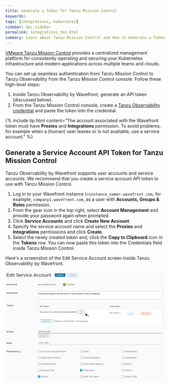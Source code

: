 ```yaml
---
title: Generate a Token for Tanzu Mission Control
keywords:
tags: [integrations, kubernetes]
sidebar: doc_sidebar
permalink: integrations_tmc.html
summary: Learn about Tanzu Mission Control and How to Generate a Token
---
```


[VMware Tanzu Mission Control](https://docs.vmware.com/en/VMware-Tanzu-Mission-Control/services/tanzumc-concepts/GUID-E2B5BE05-596E-4999-9B21-1CDB875A1BBF.html) provides a centralized management platform for consistently operating and securing your Kubernetes infrastructure and modern applications across multiple teams and clouds.

You can set up seamless authentication from Tanzu Mission Control to Tanzu Observability from the Tanzu Mission Control console. Follow these high-level steps:
1. Inside Tanzu Observability by Wavefront, generate an API token (discussed below).
2. From the Tanzu Mission Control console, create a [Tanzu Observability credential]( https://docs.vmware.com/en/VMware-Tanzu-Mission-Control/services/tanzumc-using/GUID-A70E57A8-2C45-46D4-8E1F-6D5E7026473F.html) and paste the token into the credential.

{% include tip.html content="The account associated with the Wavefront token must have **Proxies** and **Integrations** permission. To avoid problems, for example when a (human) user leaves or is not available, use a service account." %}


## Generate a Service Account API Token for Tanzu Mission Control

Tanzu Observability by Wavefront supports user accounts and service accounts. We recommend that you create a service account API token to use with Tanzu Mission Control.

1. Log in to your Wavefront instance (`<instance_name>.wavefront.com`, for example, `company1.wavefront.com`, as a user with **Accounts, Groups & Roles** permission.
2. From the gear icon in the top right, select **Account Management** and provide your password again when prompted.
3. Click **Service Accounts** and click **Create New Account**.
4. Specify the service account name and select the **Proxies** and **Integrations** permissions and click **Create**.
5. Select the newly created token and, click the **Copy to Clipboard** icon in the **Tokens** row.
You can now paste this token into the Credentials field inside Tanzu Mission Control.

Here's a screenshot of the Edit Service Account screen inside Tanzu Observability by Wavefront.

![Edit Service account shows copy to clipboard. Integrations and Proxies permissions are selected](images/tmc_service_account.png)
